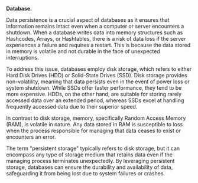 **Database.**

Data persistence is a crucial aspect of databases as it ensures that information remains intact even when a computer or server encounters a shutdown. When a database writes data into memory structures such as Hashcodes, Arrays, or Hashtables, there is a risk of data loss if the server experiences a failure and requires a restart. This is because the data stored in memory is volatile and not durable in the face of unexpected interruptions.

To address this issue, databases employ disk storage, which refers to either Hard Disk Drives (HDD) or Solid-State Drives (SSD). Disk storage provides non-volatility, meaning that data persists even in the event of power loss or system shutdown. While SSDs offer faster performance, they tend to be more expensive. HDDs, on the other hand, are suitable for storing rarely accessed data over an extended period, whereas SSDs excel at handling frequently accessed data due to their superior speed.

In contrast to disk storage, memory, specifically Random Access Memory (RAM), is volatile in nature. Any data stored in RAM is susceptible to loss when the process responsible for managing that data ceases to exist or encounters an error.

The term "persistent storage" typically refers to disk storage, but it can encompass any type of storage medium that retains data even if the managing process terminates unexpectedly. By leveraging persistent storage, databases can ensure the durability and availability of data, safeguarding it from being lost due to system failures or crashes.




